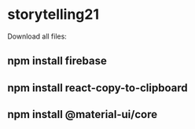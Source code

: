 # storytelling21

Download all files:

## npm install firebase
## npm install react-copy-to-clipboard
## npm install @material-ui/core
